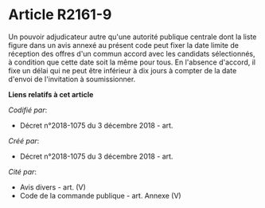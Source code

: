 # Article R2161-9

Un pouvoir adjudicateur autre qu'une autorité publique centrale dont la liste figure dans un avis annexé au présent code peut
fixer la date limite de réception des offres d'un commun accord avec les candidats sélectionnés, à condition que cette date
soit la même pour tous. En l'absence d'accord, il fixe un délai qui ne peut être inférieur à dix jours à compter de la date
d'envoi de l'invitation à soumissionner.

**Liens relatifs à cet article**

_Codifié par_:

  - Décret n°2018-1075 du 3 décembre 2018 - art.

_Créé par_:

  - Décret n°2018-1075 du 3 décembre 2018 - art.

_Cité par_:

  - Avis divers - art. (V)
  - Code de la commande publique - art. Annexe (V)
